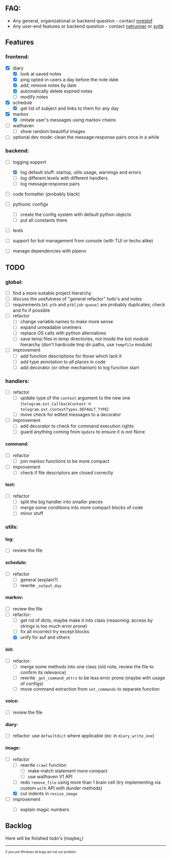 ## FAQ:
- Any general, organizational or backend question -
    contact [mrestof](https://github.com/Mrestof)
- Any user-end features or backend question -
    contact [netrunner](https://github.com/netrunner4)
    or [syitb](https://github.com/GMtranscendence)


## Features

### frontend:
- [x] diary
  - [x] look at saved notes
  - [x] ping opted-in users a day before the note date
  - [x] add, remove notes by date
  - [x] automatically delete expired notes
  - [ ] modify notes
- [x] schedule
  - [x] get list of subject and links to them for any day
- [x] markov
  - [x] imitate user's messages using markov chains
- [ ] wallhaven
  - [ ] show random beautiful images
- [ ] optional dev mode: clean the message:response pairs once in a while

### backend:
- [ ] logging support
  - [x] log default stuff: startup, utils usage, warnings and errors
  - [ ] log different levels with different handlers
  - [ ] log message:response pairs
- [ ] code formatter (probably black)
- [ ] pythonic configs
  - [ ] create the config system with default python objects
  - [ ] put all constants there
- [ ] tests
- [ ] support for bot management from console (with TUI or techs alike)
- [ ] manage dependencies with pipenv


## TODO

### global:
- [ ] find a more suitable project hierarchy
- [ ] discuss the usefulness of "general refactor" todo's and notes
- [ ] requirements.txt: `ptb` and `ptb[job-queue]` are probably duplicates;
    check and fix if possible
- [ ] refactor
  - [ ] change variable names to make more sense
  - [ ] expand unreadable oneliners
  - [ ] replace OS calls with python alternatives
  - [ ] save temp files in temp directories, not inside the bot module hierarchy
    (don't hardcode tmp dir paths, use `tempfile` module)
- [ ] improvement
  - [ ] add function descriptions for those which lack it
  - [ ] add type annotation to all places in code
  - [ ] add decorator (or other mechanism) to log function start

### handlers:
- [ ] refactor
  - [ ] update type of the `context` argument to the new one
    (`telegram.ext.CallbackContext` -> `telegram.ext.ContextTypes.DEFAULT_TYPE`)
  - [ ] move check for edited messages to a decorator
- [ ] improvement
  - [ ] add decorator to check for command execution rights
  - [ ] guard anything coming from `Update` to ensure it is not None
#### command:
- [ ] refactor
  - [ ] join markov functions to be more compact
- [ ] improvement
    - [ ] check if file descriptors are closed correctly
#### text:
- [ ] refactor
  - [ ] split the big handler into smaller pieces
  - [ ] merge some conditions into more compact blocks of code
  - [ ] minor stuff

### utils:
#### log:
- [ ] review the file
#### schedule:
- [ ] refactor
  - [ ] general (explain?)
  - [ ] rewrite `_output_day`
#### markov:
- [ ] review the file
- [ ] refactor:
  - [ ] get rid of dicts, maybe make it into class
    (reasoning: access by strings is too much error prone)
  - [ ] fix all incorrect try except blocks
  - [x] unify for auf and others
#### init:
- [ ] refactor:
  - [ ] merge some methods into one class
      (old note, review the file to confirm its relevance)
  - [ ] rewrite `_get_command_attrs` to be less error prone
      (maybe with usage of configs)
  - [ ] move command extraction from `set_commands` to separate function
#### voice:
- [ ] review the file
#### diary:
- [ ] refactor: use `defaultdict` where applicable (ex: in `diary_write_one`)
#### image:
- [ ] refactor
  - [ ] rewrite `crawl` function
    - [ ] make match statement more compact
    - [ ] use wallhaven V1 API
  - [ ] redo `remove_file` using more than 1 brain cell
    (try implementing via custom `with` API with dunder methods)
  - [x] cut indents in `resize_image`
- [ ] improvement
  - [ ] explain magic numbers


## Backlog
Here will be finished todo's (maybe¿)


---
<sub><sup>If you use Windows all bugs are not our problem</sub></sup>

